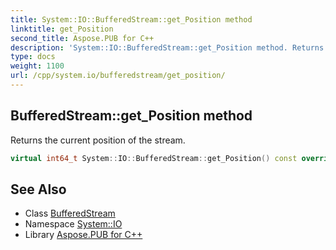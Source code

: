 ```yaml
---
title: System::IO::BufferedStream::get_Position method
linktitle: get_Position
second_title: Aspose.PUB for C++
description: 'System::IO::BufferedStream::get_Position method. Returns the current position of the stream in C++.'
type: docs
weight: 1100
url: /cpp/system.io/bufferedstream/get_position/
---
```

## BufferedStream::get_Position method


Returns the current position of the stream.

```cpp
virtual int64_t System::IO::BufferedStream::get_Position() const override
```

## See Also

* Class [BufferedStream](../)
* Namespace [System::IO](../../)
* Library [Aspose.PUB for C++](../../../)
